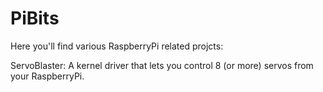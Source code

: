 PiBits
======

Here you'll find various RaspberryPi related projcts:

ServoBlaster:  A kernel driver that lets you control 8 (or more) servos from your RaspberryPi.